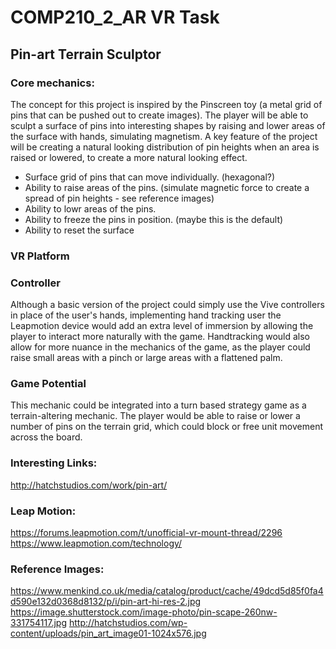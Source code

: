 # COMP210_2_AR VR Task

## Pin-art Terrain Sculptor


### Core mechanics:
The concept for this project is inspired by the Pinscreen toy (a metal grid of pins that can be pushed out to create images). The player will be able to sculpt a surface of pins into interesting shapes by raising and lower areas of the surface with hands, simulating magnetism. A key feature of the project will be creating a natural looking distribution of pin heights when an area is raised or lowered, to create a more natural looking effect.

* Surface grid of pins that can move individually. (hexagonal?)
* Ability to raise areas of the pins. (simulate magnetic force to create a spread of pin heights - see reference images)
* Ability to lowr areas of the pins.
* Ability to freeze the pins in position. (maybe this is the default)
* Ability to reset the surface


### VR Platform

### Controller
Although a basic version of the project could simply use the Vive controllers in place of the user's hands, implementing hand tracking user the Leapmotion device would add an extra level of immersion by allowing the player to interact more naturally with the game. Handtracking would also allow for more nuance in the mechanics of the game, as the player could raise small areas with a pinch or large areas with a flattened palm.


### Game Potential

This mechanic could be integrated into a turn based strategy game as a terrain-altering mechanic. The player would be able to raise or lower a number of pins on the terrain grid, which could block or free unit movement across the board.





### Interesting Links:
http://hatchstudios.com/work/pin-art/

### Leap Motion:
https://forums.leapmotion.com/t/unofficial-vr-mount-thread/2296
https://www.leapmotion.com/technology/

### Reference Images:
https://www.menkind.co.uk/media/catalog/product/cache/49dcd5d85f0fa4d590e132d0368d8132/p/i/pin-art-hi-res-2.jpg
https://image.shutterstock.com/image-photo/pin-scape-260nw-331754117.jpg
http://hatchstudios.com/wp-content/uploads/pin_art_image01-1024x576.jpg


